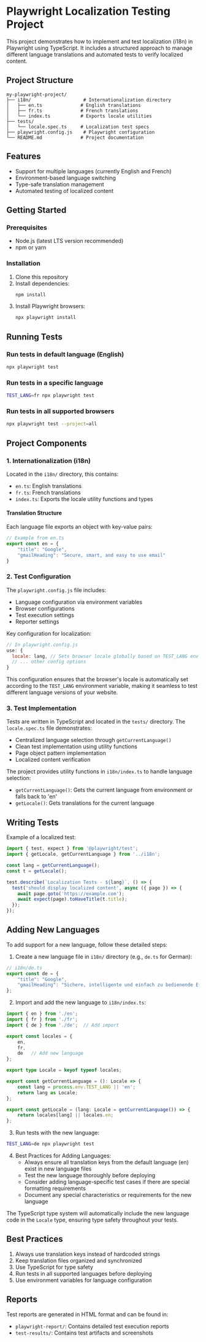# Playwright Localization Testing Project

This project demonstrates how to implement and test localization (i18n) in Playwright using TypeScript. It includes a structured approach to manage different language translations and automated tests to verify localized content.

## Project Structure

```
my-playwright-project/
├── i18n/                   # Internationalization directory
│   ├── en.ts              # English translations
│   ├── fr.ts              # French translations
│   └── index.ts           # Exports locale utilities
├── tests/
│   └── locale.spec.ts     # Localization test specs
├── playwright.config.js    # Playwright configuration
└── README.md              # Project documentation
```

## Features

- Support for multiple languages (currently English and French)
- Environment-based language switching
- Type-safe translation management
- Automated testing of localized content

## Getting Started

### Prerequisites

- Node.js (latest LTS version recommended)
- npm or yarn

### Installation

1. Clone this repository
2. Install dependencies:
   ```bash
   npm install
   ```
3. Install Playwright browsers:
   ```bash
   npx playwright install
   ```

## Running Tests

### Run tests in default language (English)

```bash
npx playwright test
```

### Run tests in a specific language

```bash
TEST_LANG=fr npx playwright test
```

### Run tests in all supported browsers

```bash
npx playwright test --project=all
```

## Project Components

### 1. Internationalization (i18n)

Located in the `i18n/` directory, this contains:

- `en.ts`: English translations
- `fr.ts`: French translations
- `index.ts`: Exports the locale utility functions and types

#### Translation Structure

Each language file exports an object with key-value pairs:

```typescript
// Example from en.ts
export const en = {
    "title": "Google",
    "gmailHeading": "Secure, smart, and easy to use email"
}
```

### 2. Test Configuration

The `playwright.config.js` file includes:

- Language configuration via environment variables
- Browser configurations
- Test execution settings
- Reporter settings

Key configuration for localization:
```javascript
// In playwright.config.js
use: {
  locale: lang, // Sets browser locale globally based on TEST_LANG env variable
  // ... other config options
}
```
This configuration ensures that the browser's locale is automatically set according to the `TEST_LANG` environment variable, making it seamless to test different language versions of your website.

### 3. Test Implementation

Tests are written in TypeScript and located in the `tests/` directory. The `locale.spec.ts` file demonstrates:

- Centralized language selection through `getCurrentLanguage()`
- Clean test implementation using utility functions
- Page object pattern implementation
- Localized content verification

The project provides utility functions in `i18n/index.ts` to handle language selection:
- `getCurrentLanguage()`: Gets the current language from environment or falls back to 'en'
- `getLocale()`: Gets translations for the current language

## Writing Tests

Example of a localized test:

```typescript
import { test, expect } from '@playwright/test';
import { getLocale, getCurrentLanguage } from '../i18n';

const lang = getCurrentLanguage();
const t = getLocale();

test.describe(`Localization Tests - ${lang}`, () => {
  test('should display localized content', async ({ page }) => {
    await page.goto('https://example.com');
    await expect(page).toHaveTitle(t.title);
  });
});
```

## Adding New Languages

To add support for a new language, follow these detailed steps:

1. Create a new language file in `i18n/` directory (e.g., `de.ts` for German):
```typescript
// i18n/de.ts
export const de = {
    "title": "Google",
    "gmailHeading": "Sichere, intelligente und einfach zu bedienende E-Mail"
};
```

2. Import and add the new language to `i18n/index.ts`:
```typescript
import { en } from './en';
import { fr } from './fr';
import { de } from './de';  // Add import

export const locales = { 
    en, 
    fr,
    de   // Add new language
};

export type Locale = keyof typeof locales;

export const getCurrentLanguage = (): Locale => {
    const lang = process.env.TEST_LANG || 'en';
    return lang as Locale;
};

export const getLocale = (lang: Locale = getCurrentLanguage()) => {
    return locales[lang] || locales.en;
};
```

3. Run tests with the new language:
```bash
TEST_LANG=de npx playwright test
```

4. Best Practices for Adding Languages:
   - Always ensure all translation keys from the default language (en) exist in new language files
   - Test the new language thoroughly before deploying
   - Consider adding language-specific test cases if there are special formatting requirements
   - Document any special characteristics or requirements for the new language

The TypeScript type system will automatically include the new language code in the `Locale` type, ensuring type safety throughout your tests.

## Best Practices

1. Always use translation keys instead of hardcoded strings
2. Keep translation files organized and synchronized
3. Use TypeScript for type safety
4. Run tests in all supported languages before deploying
5. Use environment variables for language configuration

## Reports

Test reports are generated in HTML format and can be found in:
- `playwright-report/`: Contains detailed test execution reports
- `test-results/`: Contains test artifacts and screenshots

